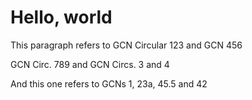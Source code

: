 # Hello, world

This paragraph refers to GCN Circular 123 and GCN 456

GCN Circ. 789 and GCN Circs. 3 and 4

And this one refers to GCNs 1, 23a, 45.5 and 42
